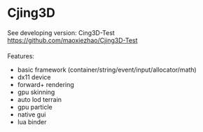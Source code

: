 # Cjing3D
####
See developing version: Cing3D-Test https://github.com/maoxiezhao/Cjing3D-Test
####
Features:
* basic framework (container/string/event/input/allocator/math)
* dx11 device
* forward+ rendering
* gpu skinning
* auto lod terrain
* gpu particle
* native gui
* lua binder
